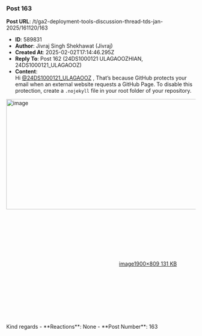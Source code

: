 ### Post 163
**Post URL**: /t/ga2-deployment-tools-discussion-thread-tds-jan-2025/161120/163
- **ID**: 589831
- **Author**: Jivraj Singh Shekhawat (Jivraj)
- **Created At**: 2025-02-02T17:14:46.295Z
- **Reply To**: Post 162 (24DS1000121 ULAGAOOZHIAN, 24DS1000121_ULAGAOOZ)
- **Content**:  
  Hi <a class="mention" href="/u/24ds1000121_ulagaooz">@24DS1000121_ULAGAOOZ</a> ,
That’s because GitHub protects your email when an external website requests a GitHub Page. To disable this protection, create a <code>.nojekyll</code> file in your root folder of your repository.
<div class="lightbox-wrapper"><a class="lightbox" href="https://europe1.discourse-cdn.com/flex013/uploads/iitm/original/3X/6/4/64798b0686fda7cc36e604c3040f40e2872474b5.png" data-download-href="/uploads/short-url/ekQ9pMmEqDUyJ9Dc1NLQ4kCyCSV.png?dl=1" title="image" rel="noopener nofollow ugc"><img src="https://europe1.discourse-cdn.com/flex013/uploads/iitm/optimized/3X/6/4/64798b0686fda7cc36e604c3040f40e2872474b5_2_690x293.png" alt="image" data-base62-sha1="ekQ9pMmEqDUyJ9Dc1NLQ4kCyCSV" width="690" height="293" srcset="https://europe1.discourse-cdn.com/flex013/uploads/iitm/optimized/3X/6/4/64798b0686fda7cc36e604c3040f40e2872474b5_2_690x293.png, https://europe1.discourse-cdn.com/flex013/uploads/iitm/optimized/3X/6/4/64798b0686fda7cc36e604c3040f40e2872474b5_2_1035x439.png 1.5x, https://europe1.discourse-cdn.com/flex013/uploads/iitm/optimized/3X/6/4/64798b0686fda7cc36e604c3040f40e2872474b5_2_1380x586.png 2x" data-dominant-color="51555D"><div class="meta"><svg class="fa d-icon d-icon-far-image svg-icon" aria-hidden="true"><use href="#far-image"></use></svg><span class="filename">image</span><span class="informations">1900×809 131 KB</span><svg class="fa d-icon d-icon-discourse-expand svg-icon" aria-hidden="true"><use href="#discourse-expand"></use></svg></div></a></div>
Kind regards
- **Reactions**: None
- **Post Number**: 163


